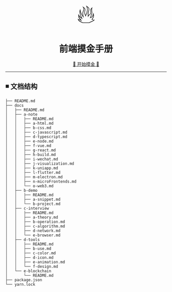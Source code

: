 <div align="center" style="font-size: 5rem">🔥</div>

<h1 align="center">前端摸金手册</h1>

<div align="center">
  <a href="https://fs-script.github.io/">🧿 开始摸金 🧿</a>
</div>

---

<h2>◾ 文档结构</h2>

```
├── README.md
├── docs
│   ├── README.md
│   ├── a-note
│   │   ├── README.md
│   │   ├── a-html.md
│   │   ├── b-css.md
│   │   ├── c-javascript.md
│   │   ├── d-typescript.md
│   │   ├── e-node.md
│   │   ├── f-vue.md
│   │   ├── g-react.md
│   │   ├── h-build.md
│   │   ├── i-wechat.md
│   │   ├── j-visualization.md
│   │   ├── k-uniapp.md
│   │   ├── l-flutter.md
│   │   ├── m-electron.md
│   │   ├── n-microFrontends.md
│   │   └── o-web3.md
│   ├── b-demo
│   │   ├── README.md
│   │   ├── a-snippet.md
│   │   └── b-project.md
│   ├── c-interview
│   │   ├── README.md
│   │   ├── a-theory.md
│   │   ├── b-operation.md
│   │   ├── c-algorithm.md
│   │   ├── d-network.md
│   │   └── e-browser.md
│   ├── d-tools
│   │   ├── README.md
│   │   ├── b-use.md
│   │   ├── c-color.md
│   │   ├── d-icon.md
│   │   ├── e-animation.md
│   │   └── f-design.md
│   └── e-blockchain
│       └── README.md
├── package.json
└── yarn.lock
```
